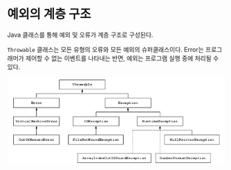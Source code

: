 # 예외의 계층 구조

Java 클래스를 통해 예외 및 오류가 계층 구조로 구성된다.

`Throwable` 클래스는 모든 유형의 오류와 모든 예외의 슈퍼클래스이다. Error는 프로그래머가 제어할 수 없는 이벤트를 나타내는 반면, 예외는 프로그램 실행 중에 처리될 수 있다.

![예외 계층 구조](./images/예외%20계층%20구조.png)
